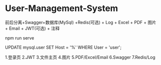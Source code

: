 # User-Management-System

前后分离+Swagger+数据库(MySql) +Redis(可选) + Log + Excel + PDF  + 图片 + Email + JWT(可选)  + 注释

npm run serve

UPDATE mysql.user SET Host = '%' WHERE User = 'user';


1.登录页
2.JWT
3.文件主页
4.图片
5.PDF/Excel/Email
6.Swagger
7.Redis/Log